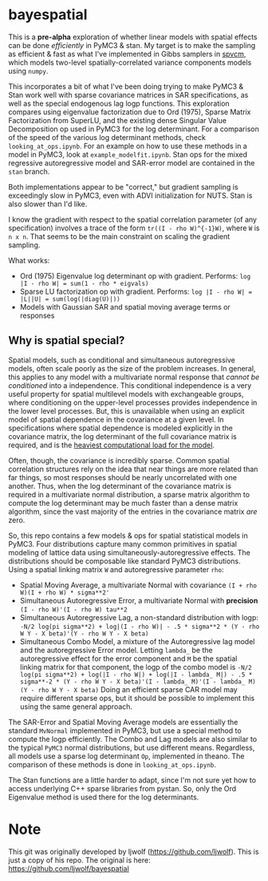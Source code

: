# bayespatial
This is a **pre-alpha** exploration of whether linear models with spatial effects can be done *efficiently* in PyMC3 & stan. My target is to make the sampling as efficient & fast as what I've implemented in Gibbs samplers in [spvcm](https://github.com/ljwolf/spvcm), which models two-level spatially-correlated variance components models using `numpy`.

This incorporates a bit of what I've been doing trying to make PyMC3 & Stan work well with sparse covariance matrices in SAR specifications, as well as the special endogenous lag logp functions. This exploration compares using eigenvalue factorization due to Ord (1975), Sparse Matrix Factorization from SuperLU, and the existing dense Singular Value Decomposition op used in PyMC3 for the log determinant. For a comparison of the speed of the various log determinant methods, check `looking_at_ops.ipynb`. For an example on how to use these methods in a model in PyMC3, look at `example_modelfit.ipynb`. Stan ops for the mixed regressive autoregressive model and SAR-error model are contained in the `stan` branch.

Both implementations appear to be "correct," but gradient sampling is exceedingly slow in PyMC3, even with ADVI initialization for NUTS. Stan is also slower than I'd like. 

I know the gradient with respect to the spatial correlation parameter (of any specification) involves a trace of the form `tr((I - rho W)^{-1}W)`, where `W` is `n x n`. That seems to be the main constraint on scaling the gradient sampling. 

What works:
- Ord (1975) Eigenvalue log determinant op with gradient. Performs: `log |I - rho W| = sum(1 - rho * eigvals)`
- Sparse LU factorization op with gradient. Performs: `log |I - rho W| = |L||U| = sum(log(|diag(U)|))`
- Models with Gaussian SAR and spatial moving average terms or responses

## Why is spatial special?
Spatial models, such as conditional and simultaneous autoregressive models, often scale poorly as the size of the problem increases. In general, this applies to any model with a multivariate normal response that *cannot be conditioned* into a independence. This conditional independence is a very useful property for spatial multilevel models with exchangeable groups, where conditioning on the upper-level processes provides independence in the lower level processes. But, this is unavailable when using an explicit model of spatial dependence in the covariance at a given level. In specifications where spatial dependence is modeled explicitly in the covariance matrix, the log determinant of the full covariance matrix is required, and is the [heaviest computational load for the model](https://brage.bibsys.no/xmlui/handle/11250/276920).

Often, though, the covariance is incredibly sparse. Common spatial correlation structures rely on the idea that near things are more related than far things, so most responses should be nearly uncorrelated with one another. Thus, when the log determinant of the covariance matrix is required in a multivariate normal distribution, a sparse matrix algorithm to compute the log determinant may be much faster than a dense matrix algorithm, since the vast majority of the entries in the covariance matrix *are* zero.

So, this repo contains a few models & ops for spatial statistical models in PyMC3. Four distributions capture many common primitives in spatial modeling of lattice data using simultaneously-autoregressive effects. The distributions should be composable like standard PyMC3 distributions. Using a spatial linking matrix `W` and autoregressive parameter `rho`:
- Spatial Moving Average, a multivariate Normal with covariance `(I + rho W)(I + rho W) * sigma**2'`
- Simultaneous Autoregressive Error, a multivariate Normal with **precision** `(I - rho W)'(I - rho W) tau**2`
- Simultaneous Autoregressive Lag, a non-standard distribution with logp: `-N/2 log(pi sigma**2) + log|(I - rho W)| - .5 * sigma**2 * (Y - rho W Y - X beta)'(Y - rho W Y - X beta)`
- Simultaneous Combo Model, a mixture of the Autoregressive lag model and the autoregressive Error model. Letting `lambda_` be the autoregressive effect for the error component and `M` be the spatial linking matrix for that component, the logp of the combo model is `-N/2 log(pi sigma**2) + log(|I - rho W|) + log(|I - lambda_ M|) - .5 * sigma**-2 * (Y - rho W Y - X beta)'(I - lambda_ M)'(I - lambda_ M)(Y - rho W Y - X beta)`
Doing an efficient sparse CAR model may require different sparse ops, but it should be possible to implement this using the same general approach.

The SAR-Error and Spatial Moving Average models are essentially the standard `MvNormal` implemented in PyMC3, but use a special method to compute the logp efficiently. The Combo and Lag models are also similar to the typical `PyMC3` normal distributions, but use different means. Regardless, all models use a sparse log determinant `Op`, implemented in theano. The comparison of these methods is done in `looking_at_ops.ipynb`.

The Stan functions are a little harder to adapt, since I'm not sure yet how to access underlying C++ sparse libraries from pystan. So, only the Ord Eigenvalue method is used there for the log determinants.  

# Note
This git was originally developed by ljwolf (https://github.com/ljwolf). This is just a copy of his repo. The original is here: https://github.com/ljwolf/bayespatial
